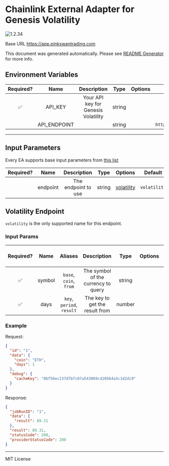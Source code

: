 # Chainlink External Adapter for Genesis Volatility

![1.2.34](https://img.shields.io/github/package-json/v/smartcontractkit/external-adapters-js?filename=packages/sources/genesis-volatility/package.json)

Base URL https://app.pinkswantrading.com

This document was generated automatically. Please see [README Generator](../../scripts#readme-generator) for more info.

## Environment Variables

| Required? |     Name     |             Description             |  Type  | Options |              Default              |
| :-------: | :----------: | :---------------------------------: | :----: | :-----: | :-------------------------------: |
|    ✅     |   API_KEY    | Your API key for Genesis Volatility | string |         |                                   |
|           | API_ENDPOINT |                                     | string |         | `https://app.pinkswantrading.com` |

---

## Input Parameters

Every EA supports base input parameters from [this list](../../core/bootstrap#base-input-parameters)

| Required? |   Name   |     Description     |  Type  |              Options               |   Default    |
| :-------: | :------: | :-----------------: | :----: | :--------------------------------: | :----------: |
|           | endpoint | The endpoint to use | string | [volatility](#volatility-endpoint) | `volatility` |

## Volatility Endpoint

`volatility` is the only supported name for this endpoint.

### Input Params

| Required? |  Name  |          Aliases          |             Description             |  Type  | Options | Default | Depends On | Not Valid With |
| :-------: | :----: | :-----------------------: | :---------------------------------: | :----: | :-----: | :-----: | :--------: | :------------: |
|    ✅     | symbol |  `base`, `coin`, `from`   | The symbol of the currency to query | string |         |         |            |                |
|    ✅     |  days  | `key`, `period`, `result` |   The key to get the result from    | number |         |         |            |                |

### Example

Request:

```json
{
  "id": "1",
  "data": {
    "coin": "ETH",
    "days": 1
  },
  "debug": {
    "cacheKey": "0bf56ec137d7bfc07a543069c420564a3c1d2dc9"
  }
}
```

Response:

```json
{
  "jobRunID": "1",
  "data": {
    "result": 89.31
  },
  "result": 89.31,
  "statusCode": 200,
  "providerStatusCode": 200
}
```

---

MIT License
